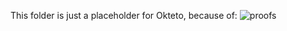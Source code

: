 This folder is just a placeholder for Okteto, because of:
<img src="https://img1.goodfon.ru/original/1024x768/f/3b/priroda-les-reka-potok.jpg" alt="proofs">